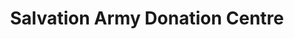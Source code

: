 ---
title: "Salvation Army Donation Centre"
url: /cheltenham/salvation-army-donation-centre/
shop: charity
---